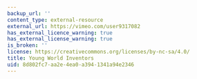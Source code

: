 ```yaml
---
backup_url: ''
content_type: external-resource
external_url: https://vimeo.com/user9317082
has_external_licence_warning: true
has_external_license_warning: true
is_broken: ''
license: https://creativecommons.org/licenses/by-nc-sa/4.0/
title: Young World Inventors
uid: 8d802fc7-aa2e-4ea0-a394-1341a94e2346
---
```

